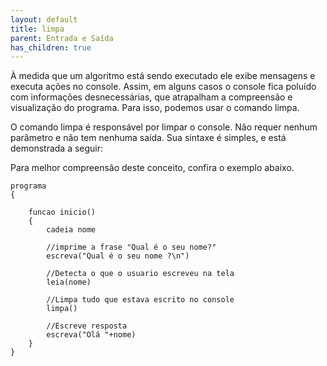 ```yaml
---
layout: default
title: limpa
parent: Entrada e Saída
has_children: true
---
```


À medida que um algoritmo está sendo executado ele exibe mensagens e executa ações no console. Assim, em alguns casos o console fica poluído com informações desnecessárias, que atrapalham a compreensão e visualização do programa. Para isso, podemos usar o comando limpa.

O comando limpa é responsável por limpar o console. Não requer nenhum parâmetro e não tem nenhuma saída. Sua sintaxe é simples, e está demonstrada a seguir:

Para melhor compreensão deste conceito, confira o exemplo abaixo.

```
programa
{
	
    funcao inicio()
    {
        cadeia nome

        //imprime a frase "Qual é o seu nome?"
        escreva("Qual é o seu nome ?\n")

        //Detecta o que o usuario escreveu na tela
        leia(nome)
		
        //Limpa tudo que estava escrito no console 
        limpa()
		
        //Escreve resposta
        escreva("Olá "+nome)
    }
}

```

